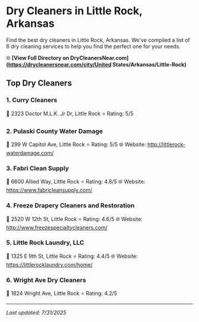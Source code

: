 # Dry Cleaners in Little Rock, Arkansas

Find the best dry cleaners in Little Rock, Arkansas. We've compiled a list of 6 dry cleaning services to help you find the perfect one for your needs.

🌐 **[View Full Directory on DryCleanersNear.com](https://drycleanersnear.com/city/United States/Arkansas/Little-Rock)**

## Top Dry Cleaners

### 1. Curry Cleaners
📍 2323 Doctor M.L.K. Jr Dr, Little Rock
⭐ Rating: 5/5

### 2. Pulaski County Water Damage
📍 299 W Capitol Ave, Little Rock
⭐ Rating: 5/5
🌐 Website: http://littlerock-waterdamage.com/

### 3. Fabri Clean Supply
📍 6600 Allied Way, Little Rock
⭐ Rating: 4.8/5
🌐 Website: https://www.fabricleansupply.com/

### 4. Freeze Drapery Cleaners and Restoration
📍 2520 W 12th St, Little Rock
⭐ Rating: 4.6/5
🌐 Website: http://www.freezespecialtycleaners.com/

### 5. Little Rock Laundry, LLC
📍 1325 E 9th St, Little Rock
⭐ Rating: 4.4/5
🌐 Website: https://littlerocklaundry.com/home/

### 6. Wright Ave Dry Cleaners
📍 1824 Wright Ave, Little Rock
⭐ Rating: 4.2/5


---

*Last updated: 7/31/2025*

